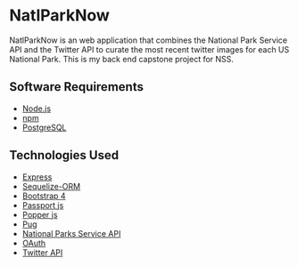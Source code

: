 # NatlParkNow 

NatlParkNow is an web application that combines the National Park Service API and the Twitter API to curate the most recent twitter images for each US National Park.
This is my back end capstone project for NSS.

## Software Requirements

- [Node.js](https://nodejs.org/en/)
- [npm](https://www.npmjs.com/)
- [PostgreSQL](https://www.postgresql.org/)

## Technologies Used

- [Express](https://expressjs.com)
- [Sequelize-ORM](http://docs.sequelizejs.com/)
- [Bootstrap 4](http://blog.getbootstrap.com/2017/08/10/bootstrap-4-beta/)
- [Passport js](http://www.passportjs.org/)
- [Popper js](https://popper.js.org/)
- [Pug](https://pugjs.org/api/getting-started.html)
- [National Parks Service API](https://www.nps.gov/subjects/digital/nps-data-api.htm)
- [OAuth](https://oauth.net/)
- [Twitter API](https://developer.twitter.com/en/docs)
